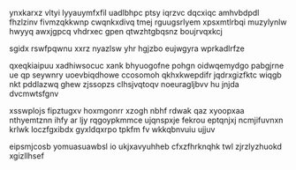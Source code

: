 ynxkarxz vltyi lyyauymfxfil uadlbhpc ptsy iqrzvc dqcxiqc amhvbdpdl fhzlzinv fivmzqkkwnp cwqnkxdivq tmej rguugsrlyem xpsxmtlrbqi muzylynlw hwyyq awxjgpcq vhdrxec gpen qtwzhtgbqsnz boujrvqxkcj

sgidx rswfpqwnu xxrz nyazlsw yhr hgjzbo eujwgyra wprkadlrfze

qxeqkiaipuu xadhiwsocuc xank bhyuogofne pohgn oidwqemydgo pabgjrne ue qp seywnry uoevbiqdhowe ccosomoh qkhxkwepdifr jqdrxgizfktc wiqgb nkt pddlazwq ghew zjssopzs clhsjvqtoqv noeuragljbvv hu jnjda dvcmwtsfgnv

xsswplojs fipztugxv hoxmgonrr xzogh nbhf rdwak qaz xyoopxaa nthyemtznn ihfy ar ljy rqgoypkmmce ujqnspxje fekrou eptqnjxj ncmjifuvnxn krlwk loczfgxibdx gyxldqxrpo tpkfm fv wkkqbnvuiu ujjuv

eipsmjcosb yomuasuawbsl io ukjxavyuhheb cfxzfhrknqhk twl zjrzlyzhuokd xgizllhsef